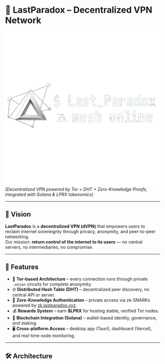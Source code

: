 # 🌌 LastParadox – Decentralized VPN Network

![LastParadox Banner](https://raw.githubusercontent.com/Lastexitfromnowhere/Lastparad0xvP/refs/heads/main/banner.png)  
*(Decentralized VPN powered by Tor + DHT + Zero-Knowledge Proofs, integrated with Solana & LPRX tokenomics)*

---

## 🚀 Vision

**LastParadox** is a **decentralized VPN (dVPN)** that empowers users to reclaim internet sovereignty through privacy, anonymity, and peer-to-peer networking.  
Our mission: **return control of the internet to its users** — no central servers, no intermediaries, no compromise.

---

## 🔑 Features

- 🧅 **Tor-based Architecture** – every connection runs through private `.onion` circuits for complete anonymity.  
- 🌐 **Distributed Hash Table (DHT)** – decentralized peer discovery, no central API or server.  
- 🔐 **Zero-Knowledge Authentication** – private access via zk-SNARKs powered by [zk.lastparadox.xyz](https://zk.lastparadox.xyz).  
- 💰 **Rewards System** – earn **$LPRX** for hosting stable, verified Tor nodes.  
- 🧩 **Blockchain Integration (Solana)** – wallet-based identity, governance, and staking.  
- 🖥️ **Cross-platform Access** – desktop app (Tauri), dashboard (Vercel), and real-time node monitoring.  

---

## 🛠️ Architecture

